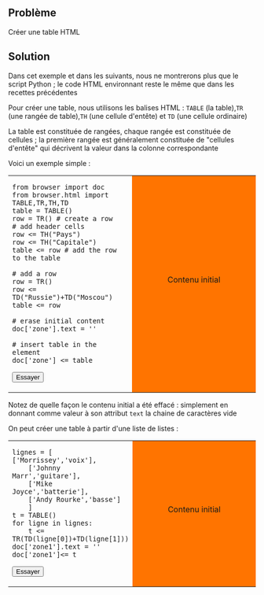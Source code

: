 Problème
--------

Créer une table HTML


Solution
--------


Dans cet exemple et dans les suivants, nous ne montrerons plus que le script Python ; le code HTML environnant reste le même que dans les recettes précédentes

Pour créer une table, nous utilisons les balises HTML : `TABLE` (la table),`TR` (une rangée de table),`TH` (une cellule d'entête) et `TD` (une cellule ordinaire)

La table est constituée de rangées, chaque rangée est constituée de cellules ; la première rangée est généralement constituée de "cellules d'entête" qui décrivent la valeur dans la colonne correspondante

Voici un exemple simple :

<table width="100%">
<tr>
<td style="width:50%;">

    from browser import doc
    from browser.html import TABLE,TR,TH,TD
    table = TABLE()
    row = TR() # create a row
    # add header cells
    row <= TH("Pays")
    row <= TH("Capitale")
    table <= row # add the row to the table
    
    # add a row
    row = TR()
    row <= TD("Russie")+TD("Moscou")
    table <= row
    
    # erase initial content
    doc['zone'].text = ''
    
    # insert table in the element
    doc['zone'] <= table

<button onclick="fill_zone()">Essayer</button>
</td>
<td id="zone" style="background-color:#FF7400;text-align:center;">Contenu initial<p>
</td>
</tr>
</table>

<script type="text/python3">
def fill_zone():
    src = doc.get(selector="pre.marked")[0].text
    exec(src)
</script>

Notez de quelle façon le contenu initial a été effacé : simplement en donnant comme valeur à son attribut `text` la chaine de caractères vide

On peut créer une table à partir d'une liste de listes :

<table width="100%">
<tr>
<td style="width:50%;">

    lignes = [ ['Morrissey','voix'],
        ['Johnny Marr','guitare'],
        ['Mike Joyce','batterie'],
        ['Andy Rourke','basse']
        ]
    t = TABLE()
    for ligne in lignes:
        t <= TR(TD(ligne[0])+TD(ligne[1]))
    doc['zone1'].text = ''
    doc['zone1']<= t

<button onclick="build_table()">Essayer</button>
</td>
<td id="zone1" style="background-color:#FF7400;text-align:center;">Contenu initial<p>
</td>
</tr>
</table>

<script type="text/python3">
def build_table():
    src = doc.get(selector="pre.marked")[1].text
    exec(src)
</script>

